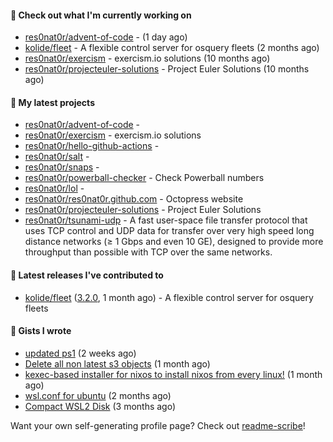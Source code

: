 #### 👷 Check out what I'm currently working on

- [res0nat0r/advent-of-code](https://github.com/res0nat0r/advent-of-code) -  (1 day ago)
- [kolide/fleet](https://github.com/kolide/fleet) - A flexible control server for osquery fleets (2 months ago)
- [res0nat0r/exercism](https://github.com/res0nat0r/exercism) - exercism.io solutions (10 months ago)
- [res0nat0r/projecteuler-solutions](https://github.com/res0nat0r/projecteuler-solutions) - Project Euler Solutions (10 months ago)

#### 🌱 My latest projects

- [res0nat0r/advent-of-code](https://github.com/res0nat0r/advent-of-code) - 
- [res0nat0r/exercism](https://github.com/res0nat0r/exercism) - exercism.io solutions
- [res0nat0r/hello-github-actions](https://github.com/res0nat0r/hello-github-actions) - 
- [res0nat0r/salt](https://github.com/res0nat0r/salt) - 
- [res0nat0r/snaps](https://github.com/res0nat0r/snaps) - 
- [res0nat0r/powerball-checker](https://github.com/res0nat0r/powerball-checker) - Check Powerball numbers
- [res0nat0r/lol](https://github.com/res0nat0r/lol) - 
- [res0nat0r/res0nat0r.github.com](https://github.com/res0nat0r/res0nat0r.github.com) - Octopress website
- [res0nat0r/projecteuler-solutions](https://github.com/res0nat0r/projecteuler-solutions) - Project Euler Solutions
- [res0nat0r/tsunami-udp](https://github.com/res0nat0r/tsunami-udp) -  A fast user-space file transfer protocol that uses TCP control and UDP data for transfer over very high speed long distance networks (≥ 1 Gbps and even 10 GE), designed to provide more throughput than possible with TCP over the same networks.

#### 🔭 Latest releases I've contributed to

- [kolide/fleet](https://github.com/kolide/fleet) ([3.2.0](https://github.com/kolide/fleet/releases/tag/3.2.0), 1 month ago) - A flexible control server for osquery fleets

#### 📓 Gists I wrote

- [updated ps1](https://gist.github.com/7ddccca0f8fac4e9b1f4e745d3ff9e86) (2 weeks ago)
- [Delete all non latest s3 objects](https://gist.github.com/74ce7e78cd5994f55372897611f23938) (1 month ago)
- [kexec-based installer for nixos to install nixos from every linux!](https://gist.github.com/7a82a79ff2e1e2ec1663cef813b27969) (1 month ago)
- [wsl.conf for ubuntu](https://gist.github.com/4aa8ad243bebfcb5e139832ac0fc1143) (2 months ago)
- [Compact WSL2 Disk](https://gist.github.com/54625761a9b07eebdf5ca55f62da581e) (3 months ago)

Want your own self-generating profile page? Check out [readme-scribe](https://github.com/muesli/readme-scribe)!
